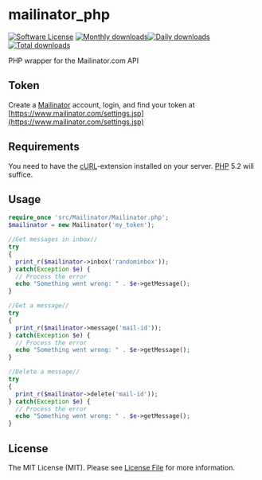 # mailinator_php

[![Software License](https://img.shields.io/badge/license-MIT-brightgreen.svg?style=flat-square)](https://github.com/brnlbs/mailinator/blob/master/LICENSE)
[![Monthly downloads](https://packagist.org/packages/thepieterdc/mailinator_php)](https://img.shields.io/packagist/dm/thepieterdc/mailinator_php.svg)[![Daily downloads](https://packagist.org/packages/thepieterdc/mailinator_php)](https://img.shields.io/packagist/dd/thepieterdc/mailinator_php.svg)[![Total downloads](https://packagist.org/packages/thepieterdc/mailinator_php)](https://img.shields.io/packagist/dt/thepieterdc/mailinator_php.svg)

PHP wrapper for the Mailinator.com API

## Token
Create a [Mailinator](http://www.mailinator.com) account, login, and find your token at [https://www.mailinator.com/settings.jsp](https://www.mailinator.com/settings.jsp)

## Requirements
You need to have the [cURL](http://php.net/manual/en/book.curl.php)-extension installed on your server. [PHP](http://www.php.net) 5.2 will suffice.

## Usage
``` php
require_once 'src/Mailinator/Mailinator.php';
$mailinator = new Mailinator('my_token');

//Get messages in inbox//
try
{
  print_r($mailinator->inbox('randominbox'));
} catch(Exception $e) {
  // Process the error
  echo "Something went wrong: " . $e->getMessage();
}

//Get a message//
try
{
  print_r($mailinator->message('mail-id'));
} catch(Exception $e) {
  // Process the error
  echo "Something went wrong: " . $e->getMessage();
}

//Delete a message//
try
{
  print_r($mailinator->delete('mail-id'));
} catch(Exception $e) {
  // Process the error
  echo "Something went wrong: " . $e->getMessage();
}
```

## License

The MIT License (MIT). Please see [License File](https://github.com/thepieterdc/mailinator_php/blob/master/LICENSE) for more information.
